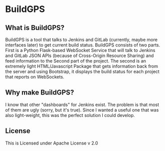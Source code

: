 BuildGPS
========

What is BuildGPS?
-----------------

BuildGPS is a tool that talks to Jenkins and GitLab (currently, maybe more interfaces later)
to get current build status.  BuildGPS consists of two parts.  First is a Python Flask-based
WebSocket Service that will talk to Jenkins and GitLab JSON APIs (because of Cross-Origin
Resource Sharing) and feed information to the Second part of the project. The second is an
extremely light HTML/Javascript Package that gets information back from the server and using
Bootstrap, it displays the build status for each project that reports on WebSockets.

Why make BuildGPS?
------------------

I know that other "dashboards" for Jenkins exist.  The problem is that most of them are ugly
(sorry, but it's true). Since I wanted a useful one that was also light-weight, this was the
perfect solution I could develop.

License
--------

This is Licensed under Apache License v 2.0
